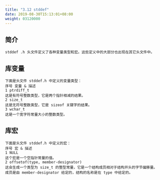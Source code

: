 ```yaml
---
title: "3.12 stddef"
date: 2019-08-30T15:13:01+08:00
weight: 03120000
---
```


## 简介

    stddef .h 头文件定义了各种变量类型和宏。这些定义中的大部分也出现在其它头文件中。

## 库变量

    下面是头文件 stddef.h 中定义的变量类型：
    序号 变量 & 描述
    1 ptrdiff_t
    这是有符号整数类型，它是两个指针相减的结果。
    2 size_t 
    这是无符号整数类型，它是 sizeof 关键字的结果。
    3 wchar_t 
    这是一个宽字符常量大小的整数类型。

## 库宏

    下面是头文件 stddef.h 中定义的宏：
    序号 宏 & 描述
    1 NULL
    这个宏是一个空指针常量的值。
    2 offsetof(type, member-designator)
    这会生成一个类型为 size_t 的整型常量，它是一个结构成员相对于结构开头的字节偏移量。成员是由 member-designator 给定的，结构的名称是在 type 中给定的。

